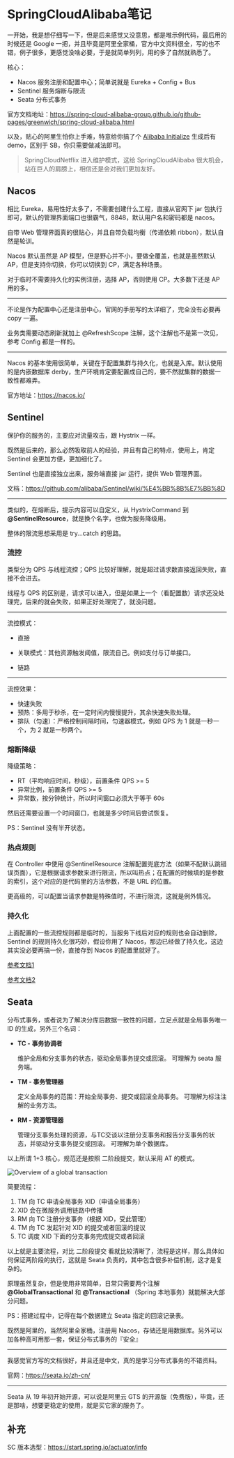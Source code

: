# SpringCloudAlibaba笔记

一开始，我是想仔细写一下，但是后来感觉又没意思，都是堆示例代码，最后用的时候还是 Google 一把，并且毕竟是阿里全家桶，官方中文资料很全，写的也不错，例子很多，更感觉没啥必要，于是就简单列列，用的多了自然就熟悉了。

核心：

- Nacos
  服务注册和配置中心；简单说就是 Eureka + Config + Bus
- Sentinel
  服务熔断与限流
- Seata
  分布式事务

官方文档地址：https://spring-cloud-alibaba-group.github.io/github-pages/greenwich/spring-cloud-alibaba.html

以及，贴心的阿里生怕你上手难，特意给你搞了个 [Alibaba Initialize](https://start.aliyun.com/) 生成后有 demo，区别于 SB，你只需要做减法即可。

> SpringCloudNetflix 进入维护模式，这给 SpringCloudAlibaba 很大机会，站在巨人的肩膀上，相信还是会对我们更加友好。

## Nacos

相比 Eureka，易用性好太多了，不需要创建什么工程，直接从官网下 jar 包执行即可，默认的管理界面端口也很霸气，8848，默认用户名和密码都是 nacos。

自带 Web 管理界面真的很贴心，并且自带负载均衡（传递依赖 ribbon），默认自然是轮训。

Nacos 默认虽然是 AP 模型，但是野心并不小，要做全覆盖，也就是虽然默认 AP，但是支持你切换，你可以切换到 CP，满足各种场景。

对于临时不需要持久化的实例注册，选择 AP，否则使用 CP。大多数下还是 AP 用的多。

---

不论是作为配置中心还是注册中心，官网的手册写的太详细了，完全没有必要再 copy 一遍。

业务类需要动态刷新就加上 @RefreshScope 注解，这个注解也不是第一次见，参考 Config 都是一样的。

---

Nacos 的基本使用很简单，关键在于配置集群与持久化，也就是入库。默认使用的是内嵌数据库 derby，生产环境肯定要配置成自己的，要不然就集群的数据一致性都难弄。

官方地址：https://nacos.io/

## Sentinel

保护你的服务的，主要应对流量攻击，跟 Hystrix 一样。

既然是后来的，那么必然吸取前人的经验，并且有自己的特点，使用上，肯定 Sentinel 会更加方便，更加细化了。

Sentinel 也是直接独立出来，服务端直接 jar 运行，提供 Web 管理界面。

文档：https://github.com/alibaba/Sentinel/wiki/%E4%BB%8B%E7%BB%8D

---

类似的，在熔断后，提示内容可以自定义，从 HystrixCommand 到 **@SentinelResource**，就是换个名字，也做为服务降级用。

整体的限流思想采用是 try...catch 的思路。

### 流控

类型分为 QPS 与线程流控；QPS 比较好理解，就是超过请求数直接返回失败，直接不会进去。

线程与 QPS 的区别是，请求可以进入，但是如果上一个（看配置数）请求还没处理完，后来的就会失败，如果正好处理完了，就没问题。

---

流控模式：

- 直接

- 关联模式：其他资源触发阈值，限流自己。例如支付与订单接口。
- 链路

---

流控效果：

- 快速失败
- 预热：多用于秒杀，在一定时间内慢慢提升，其余快速失败处理。
- 排队（匀速）：严格控制间隔时间，匀速器模式，例如 QPS 为 1 就是一秒一个，为 2 就是一秒两个。

### 熔断降级

降级策略：

- RT（平均响应时间，秒级），前置条件 QPS >= 5
- 异常比例，前置条件 QPS >= 5
- 异常数，按分钟统计，所以时间窗口必须大于等于 60s

然后还需要设置一个时间窗口，也就是多少时间后尝试恢复。

PS：Sentinel 没有半开状态。

### 热点规则

在 Controller 中使用 @SentinelResource 注解配置兜底方法（如果不配默认跳错误页面），它是根据请求参数来进行限流，所以叫热点；在配置的时候填的是参数的索引，这个对应的是代码里的方法参数，不是 URL 的位置。

更高级的，可以配置当请求参数是特殊值时，不进行限流，这就是例外情况。

### 持久化

上面配置的一些流控规则都是临时的，当服务下线后对应的规则也会自动删除，Sentinel 的规则持久化很巧妙，假设你用了 Nacos，那边已经做了持久化，这边其实没必要再搞一份，直接存到 Nacos 的配置里就好了。

[参考文档1](https://github.com/alibaba/Sentinel/wiki/%E5%8A%A8%E6%80%81%E8%A7%84%E5%88%99%E6%89%A9%E5%B1%95)

[参考文档2](https://github.com/alibaba/spring-cloud-alibaba/wiki/Sentinel#%E5%8A%A8%E6%80%81%E6%95%B0%E6%8D%AE%E6%BA%90%E6%94%AF%E6%8C%81)

## Seata

分布式事务，或者说为了解决分库后数据一致性的问题，立足点就是全局事务唯一 ID 的生成，另外三个名词：

- **TC - 事务协调者**

  维护全局和分支事务的状态，驱动全局事务提交或回滚。
  可理解为 seata 服务端。

- **TM - 事务管理器**

  定义全局事务的范围：开始全局事务、提交或回滚全局事务。
  可理解为标注注解的业务方法。

- **RM - 资源管理器**

  管理分支事务处理的资源，与TC交谈以注册分支事务和报告分支事务的状态，并驱动分支事务提交或回滚。
  可理解为单个数据库。

以上所谓 1+3 核心，规范还是按照 二阶段提交，默认采用 AT 的模式。

![Overview of a global transaction](https://img.alicdn.com/tfs/TB14Kguw1H2gK0jSZJnXXaT1FXa-853-482.png)

简要流程：

1. TM 向 TC 申请全局事务 XID（申请全局事务）
2. XID 会在微服务调用链路中传播
3. RM 向 TC 注册分支事务（根据 XID，受此管理）
4. TM 向 TC 发起针对 XID 的提交或者回滚的提议
5. TC 调度 XID 下面的分支事务完成提交或者回滚

以上就是主要流程，对比 二阶段提交 看就比较清晰了，流程是这样，那么具体如何保证两阶段的执行，这就是 Seata 负责的，其中包含很多补偿机制，这才是复杂的。

原理虽然复杂，但是使用非常简单，日常只需要两个注解 **@GlobalTransactional** 和 **@Transactional** （Spring 本地事务）就能解决大部分问题。

PS：搭建过程中，记得在每个数据建立 Seata 指定的回滚记录表。

既然是阿里的，当然阿里全家桶，注册用 Nacos，存储还是用数据库。另外可以加各种高可用那一套，保证分布式事务的『安全』

---

我感觉官方写的文档很好，并且还是中文，真的是学习分布式事务的不错资料。

官网：https://seata.io/zh-cn/

---

Seata 从 19 年初开始开源，可以说是阿里云 GTS 的开源版（免费版），毕竟，还是那啥，想要更稳定的使用，就是买它家的服务了。

## 补充

SC 版本选型：https://start.spring.io/actuator/info